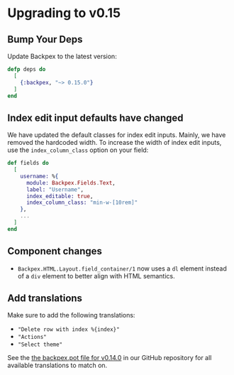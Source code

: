 # Upgrading to v0.15

## Bump Your Deps

Update Backpex to the latest version:

```elixir
defp deps do
  [
    {:backpex, "~> 0.15.0"}
  ]
end
```

## Index edit input defaults have changed

We have updated the default classes for index edit inputs. Mainly, we have removed the hardcoded width. To increase the width of index edit inputs, use the `index_column_class` option on your field:

```elixir
def fields do
  [
    username: %{
      module: Backpex.Fields.Text,
      label: "Username",
      index_editable: true,
      index_column_class: "min-w-[10rem]"
    },
    ...
  ]
end
```

## Component changes

- `Backpex.HTML.Layout.field_container/1` now uses a `dl` element instead of a `div` element to better align with HTML semantics.

## Add translations

Make sure to add the following translations:

- `"Delete row with index %{index}"`
- `"Actions"`
- `"Select theme"`

See the [the backpex.pot file for v0.14.0](https://github.com/naymspace/backpex/blob/0.14.0/priv/gettext/backpex.pot) in our GitHub repository for all available translations to match on.

